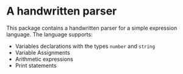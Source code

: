 # A handwritten parser

This package contains a handwritten parser for a simple expression language.
The language supports:

- Variables declarations with the types `number` and `string`
- Variable Assignments
- Arithmetic expressions
- Print statements

